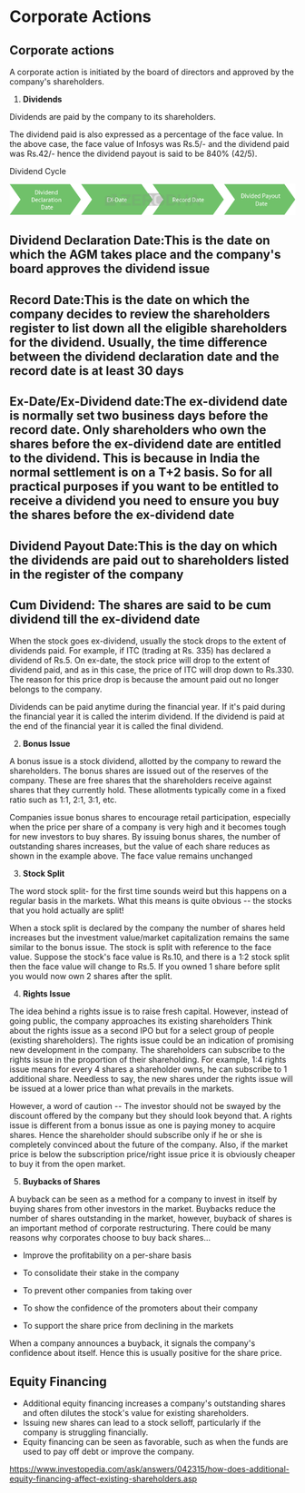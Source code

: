 # Corporate Actions

## Corporate actions

A corporate action is initiated by the board of directors and approved by the company's shareholders.

1. **Dividends**

Dividends are paid by the company to its shareholders.

The dividend paid is also expressed as a percentage of the face value. In the above case, the face value of Infosys was Rs.5/- and the dividend paid was Rs.42/- hence the dividend payout is said to be 840% (42/5).

Dividend Cycle

![ch11-diagram](media/Corporate-Actions-image1.png)

## Dividend Declaration Date:This is the date on which the AGM takes place and the company's board approves the dividend issue

## Record Date:This is the date on which the company decides to review the shareholders register to list down all the eligible shareholders for the dividend. Usually, the time difference between the dividend declaration date and the record date is at least 30 days

## Ex-Date/Ex-Dividend date:The ex-dividend date is normally set two business days before the record date. Only shareholders who own the shares before the ex-dividend date are entitled to the dividend. This is because in India the normal settlement is on a T+2 basis. So for all practical purposes if you want to be entitled to receive a dividend you need to ensure you buy the shares before the ex-dividend date

## Dividend Payout Date:This is the day on which the dividends are paid out to shareholders listed in the register of the company

## Cum Dividend: The shares are said to be cum dividend till the ex-dividend date

When the stock goes ex-dividend, usually the stock drops to the extent of dividends paid. For example, if ITC (trading at Rs. 335) has declared a dividend of Rs.5. On ex-date, the stock price will drop to the extent of dividend paid, and as in this case, the price of ITC will drop down to Rs.330. The reason for this price drop is because the amount paid out no longer belongs to the company.

Dividends can be paid anytime during the financial year. If it's paid during the financial year it is called the interim dividend. If the dividend is paid at the end of the financial year it is called the final dividend.

2. **Bonus Issue**

A bonus issue is a stock dividend, allotted by the company to reward the shareholders. The bonus shares are issued out of the reserves of the company. These are free shares that the shareholders receive against shares that they currently hold. These allotments typically come in a fixed ratio such as 1:1, 2:1, 3:1, etc.

Companies issue bonus shares to encourage retail participation, especially when the price per share of a company is very high and it becomes tough for new investors to buy shares. By issuing bonus shares, the number of outstanding shares increases, but the value of each share reduces as shown in the example above. The face value remains unchanged

3. **Stock Split**

The word stock split- for the first time sounds weird but this happens on a regular basis in the markets. What this means is quite obvious -- the stocks that you hold actually are split!

When a stock split is declared by the company the number of shares held increases but the investment value/market capitalization remains the same similar to the bonus issue. The stock is split with reference to the face value. Suppose the stock's face value is Rs.10, and there is a 1:2 stock split then the face value will change to Rs.5. If you owned 1 share before split you would now own 2 shares after the split.

4. **Rights Issue**

The idea behind a rights issue is to raise fresh capital. However, instead of going public, the company approaches its existing shareholders Think about the rights issue as a second IPO but for a select group of people (existing shareholders). The rights issue could be an indication of promising new development in the company. The shareholders can subscribe to the rights issue in the proportion of their shareholding. For example, 1:4 rights issue means for every 4 shares a shareholder owns, he can subscribe to 1 additional share. Needless to say, the new shares under the rights issue will be issued at a lower price than what prevails in the markets.

However, a word of caution -- The investor should not be swayed by the discount offered by the company but they should look beyond that. A rights issue is different from a bonus issue as one is paying money to acquire shares. Hence the shareholder should subscribe only if he or she is completely convinced about the future of the company. Also, if the market price is below the subscription price/right issue price it is obviously cheaper to buy it from the open market.

5. **Buybacks of Shares**

A buyback can be seen as a method for a company to invest in itself by buying shares from other investors in the market. Buybacks reduce the number of shares outstanding in the market, however, buyback of shares is an important method of corporate restructuring. There could be many reasons why corporates choose to buy back shares...

- Improve the profitability on a per-share basis

- To consolidate their stake in the company

- To prevent other companies from taking over

- To show the confidence of the promoters about their company

- To support the share price from declining in the markets

When a company announces a buyback, it signals the company's confidence about itself. Hence this is usually positive for the share price.

## Equity Financing

- Additional equity financing increases a company's outstanding shares and often dilutes the stock's value for existing shareholders.
- Issuing new shares can lead to a stock selloff, particularly if the company is struggling financially.
- Equity financing can be seen as favorable, such as when the funds are used to pay off debt or improve the company.

<https://www.investopedia.com/ask/answers/042315/how-does-additional-equity-financing-affect-existing-shareholders.asp>
